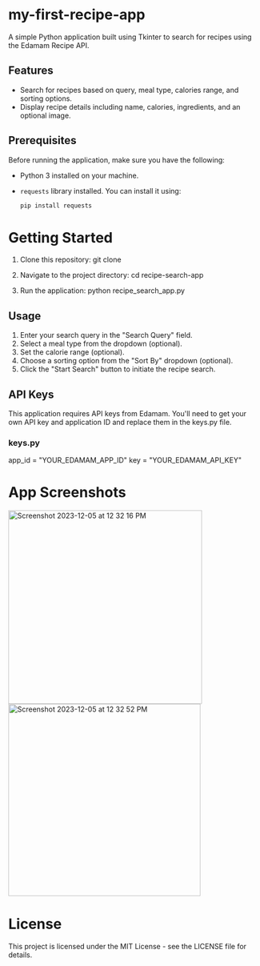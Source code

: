 # my-first-recipe-app

A simple Python application built using Tkinter to search for recipes using the Edamam Recipe API.

## Features

- Search for recipes based on query, meal type, calories range, and sorting options.
- Display recipe details including name, calories, ingredients, and an optional image.

## Prerequisites

Before running the application, make sure you have the following:

- Python 3 installed on your machine.
- `requests` library installed. You can install it using:

  ```bash
  pip install requests

# Getting Started

1. Clone this repository:
git clone <repository-url>

2. Navigate to the project directory:
cd recipe-search-app

3. Run the application:
python recipe_search_app.py

## Usage
1. Enter your search query in the "Search Query" field.
2. Select a meal type from the dropdown (optional).
3. Set the calorie range (optional).
4. Choose a sorting option from the "Sort By" dropdown (optional).
5. Click the "Start Search" button to initiate the recipe search.

## API Keys
This application requires API keys from Edamam. You'll need to get your own API key and application ID and replace them in the keys.py file.
  ### keys.py

app_id = "YOUR_EDAMAM_APP_ID"
key = "YOUR_EDAMAM_API_KEY"

# App Screenshots
<img width="387" alt="Screenshot 2023-12-05 at 12 32 16 PM" src="https://github.com/HinaMk/my-first-recipe-app/assets/143449380/7499c5b3-5e93-4518-8083-d55a6caf255e">
<img width="384" alt="Screenshot 2023-12-05 at 12 32 52 PM" src="https://github.com/HinaMk/my-first-recipe-app/assets/143449380/266aa1e5-2611-44ad-b1a7-543830c29ac9">

# License
This project is licensed under the MIT License - see the LICENSE file for details.

